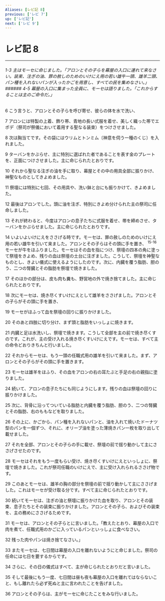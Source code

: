 ```yaml
---
Aliases: [レビ記 8]
previous: ['レビ 7']
up: ['レビ記']
next: ['レビ 9']
---
```

# レビ記 8

***
###### 1-3 主はモーセに命じました。「アロンとその子らを幕屋の入口に連れて来なさい。装束、注ぎの油、罪の赦しのためのいけにえ用の若い雄牛一頭、雄羊二頭、パン種を入れないパンが入ったかごを用意し、すべての民を集めなさい。」 ###### 4-5 幕屋の入口に集まった全員に、モーセは語りました。「これからすることは主のご命令だ。」 



6 
こう言うと、アロンとその子らを呼び寄せ、彼らの体を水で洗い、 



7 
アロンには特製の上着、飾り帯、青地の長い式服を着せ、美しく織った帯でエポデ（祭司が祭儀において着用する聖なる装束）をつけさせました。 



8 
次は胸当てです。その袋にはウリムとトンミム〔神意を伺う一種のくじ〕を入れました。 



9 
ターバンをかぶらせ、主に特別に選ばれた者であることを表す金のプレートを、正面につけさせました。主に命じられたとおりです。 



10 
それから聖なる注ぎの油を手に取り、幕屋とその中の用具全部に振りかけ、神聖なものとしてきよめました。 



11 
祭壇には特別に七回、その用具や、洗い鉢と台にも振りかけて、きよめました。 



12 
最後はアロンでした。頭に油を注ぎ、特別にきよめ分けられた主の祭司に任命しました。 



13 
それが終わると、今度はアロンの息子たちに式服を着せ、帯を締めさせ、ターバンをかぶらせました。主に命じられたとおりです。 



14 
いよいよいけにえをささげる時です。モーセは、罪の赦しのためのいけにえ用の若い雄牛を引いて来ました。アロンとその子らはその頭に手を置き、 <sup class="versenum">15-16</sup>モーセが牛をほふりました。モーセはその血を指につけ、祭壇の四本の角に塗って祭壇をきよめ、残りの血は祭壇の土台に注ぎました。こうして、祭壇を神聖なものとし、きよい儀式に使えるようにしたのです。次に、内臓を覆う脂肪、胆のう、二つの腎臓とその脂肪を祭壇で焼きました。 



17 
そのほかの部分は、皮も肉も糞も、野営地の外で焼き捨てました。主に命じられたとおりです。 



18 
次にモーセは、焼き尽くすいけにえとして雄羊をささげました。アロンとその子らがその頭に手を置き、 



19 
モーセがほふって血を祭壇の回りに振りかけました。 



20 
そのあと四肢に切り分け、まず頭と脂肪をいっしょに焼きます。 



21 
内臓と足は水洗いし、祭壇で焼きます。こうして全部を主の前で焼き尽くすのです。これが、主の受け入れる焼き尽くすいけにえです。モーセは、すべて主の命令どおりきちんと行いました。 



22 
それからモーセは、もう一頭の任職式用の雄羊を引いて来ました。まず、アロンとその子らがその頭に手を置きます。 



23 
モーセは雄羊をほふり、その血をアロンの右の耳たぶと手足の右の親指に塗りました。 



24 
続いて、アロンの息子たちにも同じようにします。残りの血は祭壇の回りに振りかけました。 



25 
次に、背骨に沿ってついている脂肪と内臓を覆う脂肪、胆のう、二つの腎臓とその脂肪、右のももなどを取りました。 



26 
その上に、かごから、パン種を入れないパンと、油を入れて焼いたドーナツ型のパンを一個ずつ、それに、オリーブ油を塗った薄焼きパン一枚を取り出して載せました。 



27 
それを全部、アロンとその子らの手に載せ、祭壇の前で揺り動かして主にささげさせたのです。 



28 
モーセはそれをもう一度もらい受け、焼き尽くすいけにえといっしょに、祭壇で焼きました。これが祭司任職のいけにえで、主に受け入れられるささげ物です。 



29 
このあとモーセは、雄羊の胸の部分を祭壇の前で揺り動かして主にささげました。これはモーセが受け取る分です。すべて主に命じられたとおりです。 



30 
続いてモーセは、注ぎの油と祭壇に振りかけた血を取り、アロンとその装束、息子たちとその装束に振りかけました。アロンとその子ら、およびその装束を、主の務めにささげるためです。 



31 
モーセは、アロンとその子らとに言いました。「教えたとおり、幕屋の入口で肉を煮て、任職式用のかごに入っているパンといっしょに食べなさい。 



32 
残った肉やパンは焼き捨てなさい。」 



33 
またモーセは、七日間は幕屋の入口を離れないようにと命じました。祭司の任命には七日を要するからです。 



34 
さらに、その日の儀式はすべて、主が命じられたとおりだと言いました。 



35 
そして最後にもう一度、七日間は昼も夜も幕屋の入口を離れてはならないこと、もし離れたら必ず死ぬと主に言われたことを告げました。 



36 
アロンとその子らは、主がモーセに命じたことをみな行いました。
